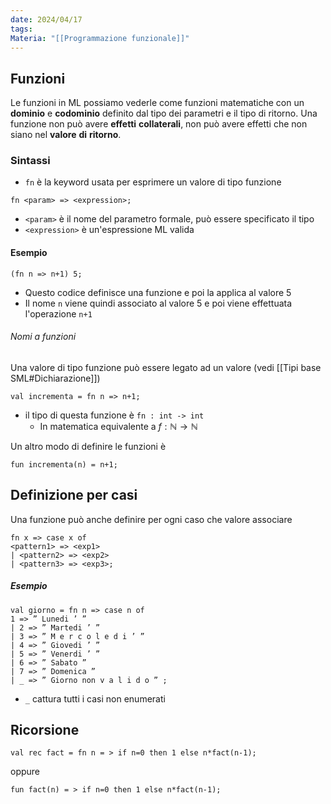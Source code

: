 ```yaml
---
date: 2024/04/17
tags: 
Materia: "[[Programmazione funzionale]]"
---
```

## Funzioni
Le funzioni in ML possiamo vederle come funzioni matematiche con un **dominio** e **codominio** definito dal tipo dei parametri e il tipo di ritorno.
Una funzione non può avere **effetti** **collaterali**, non può avere effetti che non siano nel **valore** **di** **ritorno**.

### Sintassi
- `fn` è la keyword usata per esprimere un valore di tipo funzione
```
fn <param> => <expression>;
```
- `<param>` è il nome del parametro formale, può essere specificato il tipo
- `<expression>` è un'espressione ML valida

#### Esempio
```
(fn n => n+1) 5;
```
- Questo codice definisce una funzione e poi la applica al valore 5
- Il nome `n` viene quindi associato al valore 5 e poi viene effettuata l'operazione `n+1`
###### Nomi a funzioni
Una valore di tipo funzione può essere legato ad un valore (vedi [[Tipi base SML#Dichiarazione]])
```
val incrementa = fn n => n+1;
```
- il tipo di questa funzione è `fn : int -> int`
	- In matematica equivalente a $f : \mathbb{N} \to \mathbb{N}$

Un altro modo di definire le funzioni è
```
fun incrementa(n) = n+1;
```

## Definizione per casi
Una funzione può anche definire per ogni caso che valore associare
```
fn x => case x of
<pattern1> => <exp1>
| <pattern2> => <exp2>
| <pattern3> => <exp3>;
```
##### Esempio
```
val giorno = fn n => case n of 
1 => ” Lunedi ’ ”
| 2 => ” Martedi ’ ”
| 3 => ” M e r c o l e d i ’ ”
| 4 => ” Giovedi ’ ”
| 5 => ” Venerdi ’ ”
| 6 => ” Sabato ”
| 7 => ” Domenica ”
| _ => ” Giorno non v a l i d o ” ;
```
- `_` cattura tutti i casi non enumerati

## Ricorsione
```
val rec fact = fn n = > if n=0 then 1 else n*fact(n-1);
```
oppure
```
fun fact(n) = > if n=0 then 1 else n*fact(n-1);
```
